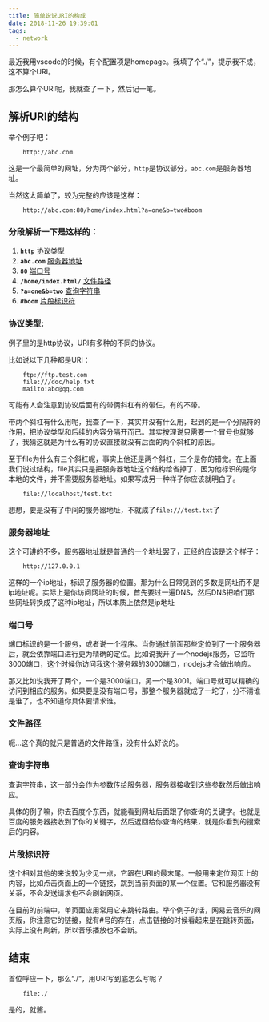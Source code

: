 ```yaml
---
title: 简单说说URI的构成
date: 2018-11-26 19:39:01
tags:
  - network
---
```


最近我用vscode的时候，有个配置项是homepage。我填了个“./”，提示我不成，这不算个URI。

那怎么算个URI呢，我就查了一下，然后记一笔。

## 解析URI的结构
举个例子吧：
```
    http://abc.com
```
这是一个最简单的网址，分为两个部分，`http`是协议部分，`abc.com`是服务器地址。

当然这太简单了，较为完整的应该是这样：
```
    http://abc.com:80/home/index.html?a=one&b=two#boom
```
### 分段解析一下是这样的：
1.  **`http`** [协议类型](#协议类型)
2.  **`abc.com`** [服务器地址](#服务器地址)
3.  **`80`** [端口号](#端口号)
4.  **`/home/index.html/`** [文件路径](#文件路径)
5.  **`?a=one&b=two`** [查询字符串](#查询字符串)
6.  **`#boom`** [片段标识符](#片段标识符)

### 协议类型:
例子里的是http协议，URI有多种的不同的协议。

比如说以下几种都是URI：
```
    ftp://ftp.test.com
    file:///doc/help.txt
    mailto:abc@qq.com
```
可能有人会注意到协议后面有的带俩斜杠有的带仨，有的不带。

带两个斜杠有什么用呢，我查了一下，其实并没有什么用，起到的是一个分隔符的作用，把协议类型和后续的内容分隔开而已。其实按理说只需要一个冒号也就够了，我猜这就是为什么有的协议直接就没有后面的两个斜杠的原因。

至于file为什么有三个斜杠呢，事实上他还是两个斜杠，三个是你的错觉。在上面我们说过结构，file其实只是把服务器地址这个结构给省掉了，因为他标识的是你本地的文件，并不需要服务器地址。如果写成另一种样子你应该就明白了。
```
    file://localhost/test.txt
```
想想，要是没有了中间的服务器地址，不就成了`file:///test.txt`了


### 服务器地址
这个可讲的不多，服务器地址就是普通的一个地址罢了，正经的应该是这个样子：
```
    http://127.0.0.1
```
这样的一个ip地址，标识了服务器的位置。那为什么日常见到的多数是网址而不是ip地址呢。实际上是你访问网址的时候，首先要过一遍DNS，然后DNS把咱们那些网址转换成了这种ip地址，所以本质上依然是ip地址


### 端口号
端口标识的是一个服务，或者说一个程序。当你通过前面那些定位到了一个服务器后，就会依靠端口进行更为精确的定位。比如说我开了一个nodejs服务，它监听3000端口，这个时候你访问我这个服务器的3000端口，nodejs才会做出响应。

那又比如说我开了两个，一个是3000端口，另一个是3001。端口号就可以精确的访问到相应的服务。如果要是没有端口号，那整个服务器就成了一坨了，分不清谁是谁了，也不知道你具体要请求谁。


### 文件路径
呃…这个真的就只是普通的文件路径，没有什么好说的。


### 查询字符串
查询字符串，这一部分会作为参数传给服务器，服务器接收到这些参数然后做出响应。

具体的例子嘛，你去百度个东西，就能看到网址后面跟了你查询的关键字。也就是百度的服务器接收到了你的关键字，然后返回给你查询的结果，就是你看到的搜索后的内容。

### 片段标识符
这个相对其他的来说较为少见一点，它跟在URI的最末尾。一般用来定位网页上的内容，比如点击页面上的一个链接，跳到当前页面的某一个位置。它和服务器没有关系，不会发送请求也不会刷新网页。

在目前的前端中，单页面应用常用它来跳转路由。举个例子的话，网易云音乐的网页版，你注意它的链接，就有#号的存在，点击链接的时候看起来是在跳转页面，实际上没有刷新，所以音乐播放也不会断。


## 结束
首位呼应一下，那么“./”，用URI写到底怎么写呢？
```
    file:./
```
是的，就酱。
